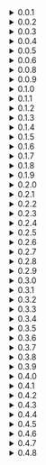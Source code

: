 <details>
<summary>0.0.1</summary>

  - Initial Release
  - Magic food now gives a small amount of Stamina.
</details>

<details>
<summary>0.0.2</summary>

  - Fixed bugged filepath
</details>

<details>
<summary>0.0.3</summary>

  - Fixed Staff of Light AOE
</details>

<details>
<summary>0.0.4</summary>

  - Changed all AOE SFX to match spell being cast
  - Removed valheimPLUS incompat
</details>

<details>
<summary>0.0.5</summary>

  - Decreased white level on staff of light AOE to less blinding levels. "Blinded by the light"
</details>

<details>
<summary>0.0.6</summary>

  - Fixed Localization bug on PlainsMage Chest
  - Adjusted weight of all mage sets to match Eitr-Weave-Armor for better compatibility with NorseDemigods.
</details>

<details>
<summary>0.0.8</summary>

  - Fixed multiple localization bugs
  - Moved English over to JSONs, English speaking people will not reveive help or support in editing these files.
</details>

<details>
<summary>0.0.9</summary>

  - Actually uploaded the dll. (Sorry!) was half a sleep.
</details>

<details>
<summary>0.1.0</summary>

  - Removed valRAFT incompat, if you choose to break your game do not expect help. 
</details>

<details>
<summary>0.1.1</summary>

  - Added all missing recipes (Sorry!)
</details>

<details>
<summary>0.1.2</summary>

  - Minor performance increase.
</details>

<details>
<summary>0.1.3</summary>

  - Ghoulette updated all english based localizations. Thank you!!
</details>

<details>
<summary>0.1.4</summary>

  - Increased damage of primary spells on all staffs.
  - Increased damage of primary spells on all wands.
  - Increased healing amount slightly on first healing staff.
</details>

<details>
<summary>0.1.5</summary>

  - Removed requirement for additional mods to run.
  - Added default vanilla recipes.
</details>

<details>
<summary>0.1.6</summary>

  - Added Eitr regen to the rest of the Hoods and Pants that did not have regen.
</details>

<details>
<summary>0.1.7</summary>

  - Fixed bug where some armor rendered white without other dependancies.
  - Updated Assemblies.
  - Buffed primary magic spells by an average of 10 damage each.
  - Tuned staffs/wands to have slightly more physical damage, and less dots.
</details>

<details>
<summary>0.1.8</summary>

  - Adjusted AshLands Mage hood shader to match armor.
</details>

<details>
<summary>0.1.9</summary>

  - Fixed localization on DeepNorth mage legs.
</details>

<details>
<summary>0.2.0</summary>

  - New config options with sync (delete old cfg)
</details>

<details>
<summary>0.2.1</summary>

  - Recoded mod.
  - Customized recipe variants, mod will have default recipes on installation, and will unlock more recipes if RtDMonsters & or RtDMonstrum is detected.
</details>

<details>
<summary>0.2.2</summary>

  - Fixed foods showing up on workbench instead of cauldron
</details>

<details>
<summary>0.2.3</summary>

  - Fixed healing staff recipes for RtD recipes.
</details>

<details>
<summary>0.2.4</summary>

  - Fixed SwampMage chest armor upgrade amount, higher armor value.
</details>

<details>
<summary>0.2.5</summary>

  - Removed negative SE bonuses
  - Removed speed debuffs from all light armors.
</details>

<details>
<summary>0.2.6</summary>

  - Minor balances.
</details>

<details>
<summary>0.2.7</summary>

  - Bug fix for RtDAdditions compatibility.
</details>

<details>
<summary>0.2.8</summary>

  - Bug fix for mountain max recipe A costing swamp tokens instead of mountain tokens.
</details>

<details>
<summary>0.2.9</summary>

  - Applied holy SFX to T3 & T4 SFX.
  - Fixed DeepNorth Mage localizations.
  - Fixed DeepNorth Mage SE missing.
  - Reduced linin cost by 10.
  - Hard encoded localizations.
</details>

<details>
<summary>0.3.0</summary>

  - Fixed localization error.
</details>

<details>
<summary>0.3.1</summary>

  - Adjusted end game recipe costs on Staffs.
</details>

<details>
<summary>0.3.2</summary>

  - Fixed wrong SFX on healing staff T4
  - Adjusted chest color on PlainsMage.
</details>

<details>
<summary>0.3.3</summary>

  - Rebalanced Eitr usage.
  - Rebalanced armor sets.
</details>

<details>
<summary>0.3.4</summary>

  - Added JSON localization support via mods Plugins folder.
</details>

<details>
<summary>0.3.5</summary>

  - Fixed JSON warning caused from backup restore
</details>

<details>
<summary>0.3.6</summary>

  - Updated all localizations with color ect.
</details>

<details>
<summary>0.3.7</summary>

  - Fixed some capes not having resistances.
  - Reduced brightness on T3 and T4 healing staff spells by 50%.
</details>

<details>
<summary>0.3.8</summary>

  - Fixed bug where Sprites were not loading without RtDItems installed.
</details>

<details>
<summary>0.3.9</summary>

  - Updated RtD Recipes to use boss cores on wandd and staffs if RtDMonstrum is detected.
</details>

<details>
<summary>0.4.0</summary>

  - Adjusted Plains Mage armor stats to higher values.
  - Adjusted Magic food stamina values.
</details>

<details>
<summary>0.4.1</summary>

  - Minor armor adjustment on Mountain & Plains tier.
</details>

<details>
<summary>0.4.2</summary>

  - Added missing set effect to Fae Mage robes.
</details>

<details>
<summary>0.4.3</summary>

- New mage set for Mistlands.
- New Set Effect for Vanilla Mistlands mage armor.
- Fixed color clipping on Mountain Mage set.
- Rebalanced all armors to follow Vanilla mage armor stats.
- Fixed mage hood transparency when looking inside them.
- Rebalanced Eitr Recovery entirely.
- Fixed Blood Mage sprite color.
</details>

<details>
<summary>0.4.4</summary>

- Fixed mountain tier armor recipes if rtdmonstrums detected.
</details>

<details>
<summary>0.4.5</summary>

- Adjusted durability on all armors.
</details>

<details>
  <summary>0.4.6</summary>

  - Updated JVL dependancy version.
  - Updated Modpage.
</details>

<details>
  <summary>0.4.7</summary>

  - Added French localization `Credits to: DarkDreams.`
</details>

<details>
  <summary>0.4.8</summary>

  - Buffed magic foods.
</details>
